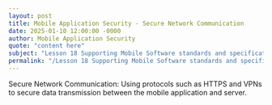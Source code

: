 ```yaml
---
layout: post
title: Mobile Application Security - Secure Network Communication
date: 2025-01-10 12:00:00 -0000
author: Mobile Application Security
quote: "content here"
subject: "Lesson 18 Supporting Mobile Software standards and specifications"
permalink: "/Lesson 18 Supporting Mobile Software standards and specifications/Mobile Application Security/Mobile Application Security - Secure Network Communication"
---
```


Secure Network Communication: Using protocols such as HTTPS and VPNs to secure data transmission between the mobile application and server.
